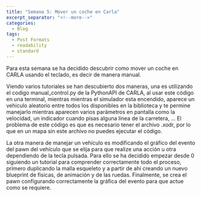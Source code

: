 ```yaml
---
title: "Semana 5: Mover un coche en Carla"
excerpt_separator: "<!--more-->"
categories:
  - Blog
tags:
  - Post Formats
  - readability
  - standard
---
```


Para esta semana se ha decidido descubrir como mover un coche en CARLA usando el teclado, es decir de manera manual. 

Viendo varios tutoriales se han descubierto dos maneras, una es utilizando el codigo manual_control.py de la PythonAPI 
de CARLA, al usar este código en una terminal, mientras mientras el simulador esta encendido, aparece un vehiculo aleatorio
entre todos los disponibles en la biblioteca y te permine manejarlo mientras aparecen varios parámetros en pantalla como la 
velocidad, un indicador cuando pisas alguna línea de la carretera, ... El problema de este código es que es necesario 
tener el archivo .xodr, por lo que en un mapa sin este archivo no puedes ejecutar el código.

La otra manera de manejar un vehículo es modificando el gráfico del evento del pawn del vehículo que se elija para que
realize una acción u otra dependiendo de la tecla pulsada. Para ello se ha decidido empezar desde 0 siguiendo un tutorial para
comprender correctamente todo el proceso, primero duplicando la malla esqueleto y a partir de ahí creando un nuevo blueprint de fisicas,
de animación y de las ruedas. Finalmente, se crea el pawn configurando correctamente la gráfica del evento para que actue como se requiere.

